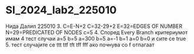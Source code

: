 
# SI_2024_lab2_225010
Нида Далип 225010
3. C=E-N+2
C=32-29+2
E=32=EDGES OF NUMBER
N=29=PREDICATED OF NODES
c=5
4. Според Every Branch критериумот имам 4 тест случаи
a=5 b=5
a=300 b=5
a=-1 b=1
a=0 b=0
и сите се true 
5. тест случајите се 
ttt
ttf
tft
tff
fff
ако почнува со f отпагаат
